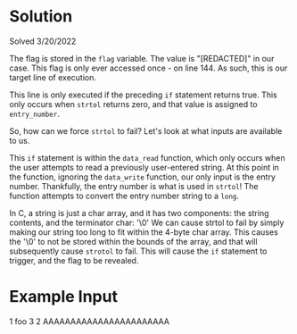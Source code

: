 # **Solution**

Solved 3/20/2022

The flag is stored in the `flag` variable. The value is "[REDACTED]" in our case.
This flag is only ever accessed once - on line 144. As such, this is our target line of execution.

This line is only executed if the preceding `if` statement returns true.
This only occurs when `strtol` returns zero, and that value is assigned to `entry_number`.

So, how can we force `strtol` to fail? Let's look at what inputs are available to us.

This `if` statement is within the `data_read` function, which only occurs when the user attempts to read a previously user-entered string.
At this point in the function, ignoring the `data_write` function, our only input is the entry number.
Thankfully, the entry number is what is used in `strtol`! The function attempts to convert the entry number string to a `long`.

In C, a string is just a char array, and it has two components: the string contents, and the terminator char: '\0'
We can cause strtol to fail by simply making our string too long to fit within the 4-byte char array.
This causes the '\0' to not be stored within the bounds of the array, and that will subsequently cause `strotol` to fail.
This will cause the `if` statement to trigger, and the flag to be revealed.



# Example Input

1
foo
3
2
AAAAAAAAAAAAAAAAAAAAAAA

